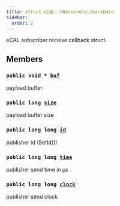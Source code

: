 ```yaml
---
title: struct eCAL::SReceiveCallbackData
sidebar:
  order: 2
---
```


eCAL subscriber receive callback struct.

## Members

### `public void * `[`buf`](#d4/d97/structeCAL_1_1SReceiveCallbackData_1a73f9ec7f4a49447079e96b964e6f1137) 

payload buffer

### `public long `[`size`](#d4/d97/structeCAL_1_1SReceiveCallbackData_1acfd7c40b3892e0fc0c03ca0c37f42999) 

payload buffer size

### `public long long `[`id`](#d4/d97/structeCAL_1_1SReceiveCallbackData_1ad4a1d4610aa3b5a2c3a94050a9f3a5dd) 

publisher id (SetId())

### `public long long `[`time`](#d4/d97/structeCAL_1_1SReceiveCallbackData_1aadfaaa0f23f048209e71b72fe658d8a7) 

publisher send time in µs

### `public long long `[`clock`](#d4/d97/structeCAL_1_1SReceiveCallbackData_1a583076c29d3d2fe4a4487b075b045426) 

publisher send clock

